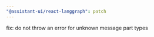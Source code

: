 ```yaml
---
"@assistant-ui/react-langgraph": patch
---
```


fix: do not throw an error for unknown message part types
